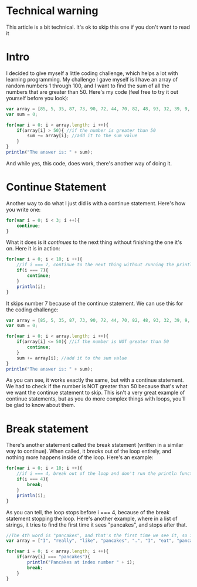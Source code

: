 # Technical warning
This article is a bit technical. It's ok to skip this one if you don't want to read it

# Intro
I decided to give myself a little coding challenge, which helps a lot with learning programming. My challenge I gave myself is I have an array of random numbers 1 through 100, and I want to find the sum of all the numbers that are greater than 50. Here's my code (feel free to try it out yourself before you look):
```js
var array = [85, 5, 35, 87, 73, 90, 72, 44, 70, 82, 48, 93, 32, 39, 9, 88, 36, 46, 11, 46];
var sum = 0;

for(var i = 0; i < array.length; i ++){
    if(array[i] > 50){ //if the number is greater than 50
        sum += array[i]; //add it to the sum value
    }
}
println("The answer is: " + sum);
```
And while yes, this code, does work, there's another way of doing it.

# Continue Statement
Another way to do what I just did is with a continue statement. Here's how you write one:
```js
for(var i = 0; i < 3; i ++){
    continue;
}
```
What it does is it *continues* to the next thing without finishing the one it's on. Here it is in action:
```js
for(var i = 0; i < 10; i ++){
    //if i === 7, continue to the next thing without running the println function.
    if(i === 7){
        continue;
    }
    println(i);
}
```
It skips number 7 because of the continue statement. We can use this for the coding challenge:
```js
var array = [85, 5, 35, 87, 73, 90, 72, 44, 70, 82, 48, 93, 32, 39, 9, 88, 36, 46, 11, 46];
var sum = 0;

for(var i = 0; i < array.length; i ++){
    if(array[i] <= 50){ //if the number is NOT greater than 50
        continue;
    }
    sum += array[i]; //add it to the sum value
}
println("The answer is: " + sum);
```
As you can see, it works exactly the same, but with a continue statement. We had to check if the number is NOT greater than 50 because that's what we want the continue statement to skip. This isn't a very great example of continue statements, but as you do more complex things with loops, you'll be glad to know about them.

# Break statement
There's another statement called the break statement (written in a similar way to continue). When called, it *breaks* out of the loop entirely, and nothing more happens inside of the loop. Here's an example:
```js
for(var i = 0; i < 10; i ++){
    //if i === 4, break out of the loop and don't run the println function
    if(i === 4){
        break;
    }
    println(i);
}
```
As you can tell, the loop stops before i === 4, because of the break statement stopping the loop. Here's another example, where in a list of strings, it tries to find the first time it sees "pancakes", and stops after that.
```js
//The 4th word is "pancakes", and that's the first time we see it, so it's at order number (or index) 3
var array = ["I", "really", "like", "pancakes", ".", "I", "eat", "pancakes", "with", "syrup", "."];

for(var i = 0; i < array.length; i ++){
    if(array[i] === "pancakes"){
        println("Pancakes at index number " + i);
        break;
    }
}
```
